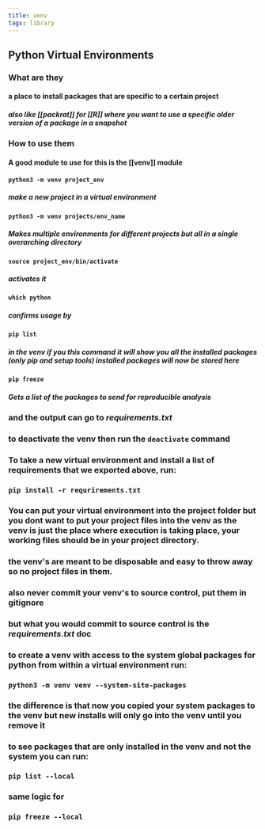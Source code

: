 ```yaml
---
title: venv
tags: library
---
```


## **Python Virtual Environments**
### **What are they**
#### a place to install packages that are specific to a certain project
##### also like [[packrat]] for [[R]] where you want to use a specific older version of a package in a snapshot
### **How to use them**
#### A good module to use for this is the [[venv]] module
#### `python3 -m venv project_env`
##### make a new project in a virtual environment
#### `python3 -m venv projects/env_name`
##### Makes multiple environments for different projects but all in a single overarching directory
#### `source project_env/bin/activate`
##### activates it
#### `which python`
##### confirms usage by
#### `pip list`
##### in the venv if you this command it will show you all the installed packages (only pip and setup tools) installed packages will now be stored here
#### `pip freeze`
##### Gets a list of the packages to send for reproducible analysis
### and the output can go to _requirements.txt_
### to deactivate the venv then run the `deactivate` command
### To take a new virtual environment and install a list of requirements that we exported above, run:
### `pip install -r requrirements.txt`
### You can put your virtual environment into the project folder but you dont want to put your project files into the venv as the venv is just the place where execution is taking place, your working files should be in your project directory.
### the venv's are meant to be disposable and easy to throw away so no project files in them.
### also never commit your venv's to source control, put them in gitignore
### but what you would commit to source control is the _requirements.txt_ doc
### to create a venv with access to the system global packages for python from within a virtual environment run:
### `python3 -m venv venv --system-site-packages`
### the difference is that now you copied your system packages to the venv but new installs will only go into the venv until you remove it
### to see packages that are only installed in the venv and not the system you can run:
### `pip list --local`
### same logic for
### `pip freeze --local`
